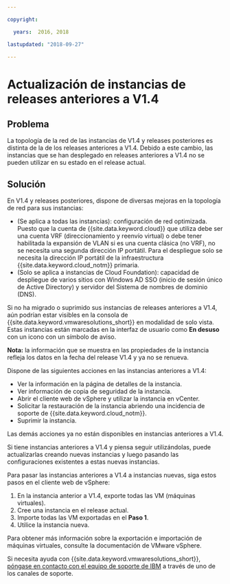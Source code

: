 ```yaml
---

copyright:

  years:  2016, 2018

lastupdated: "2018-09-27"

---
```


# Actualización de instancias de releases anteriores a V1.4

## Problema

La topología de la red de las instancias de V1.4 y releases posteriores es distinta de la de los releases anteriores a V1.4. Debido a este cambio, las instancias que se han desplegado en releases anteriores a V1.4 no se pueden utilizar en su estado en el release actual.

## Solución

En V1.4 y releases posteriores, dispone de diversas mejoras en la topología de red para sus instancias:
* (Se aplica a todas las instancias): configuración de red optimizada. Puesto que la cuenta de {{site.data.keyword.cloud}} que utiliza debe ser una cuenta VRF (direccionamiento y reenvío virtual) o debe tener habilitada la expansión de VLAN si es una cuenta clásica (no VRF), no se necesita una segunda dirección IP portátil. Para el despliegue solo se necesita la dirección IP portátil de la infraestructura {{site.data.keyword.cloud_notm}} primaria.
* (Solo se aplica a instancias de Cloud Foundation): capacidad de despliegue de varios sitios con Windows AD SSO (inicio de sesión único de Active Directory) y servidor del Sistema de nombres de dominio (DNS).

Si no ha migrado o suprimido sus instancias de releases anteriores a V1.4, aún podrían estar visibles en la consola de {{site.data.keyword.vmwaresolutions_short}} en modalidad de solo vista. Estas instancias están marcadas en la interfaz de usuario como **En desuso** con un icono con un símbolo de aviso.

**Nota:** la información que se muestra en las propiedades de la instancia refleja los datos en la fecha del release V1.4 y ya no se renueva.

Dispone de las siguientes acciones en las instancias anteriores a V1.4:
*  Ver la información en la página de detalles de la instancia.
*  Ver información de copia de seguridad de la instancia.
*  Abrir el cliente web de vSphere y utilizar la instancia en vCenter.
*  Solicitar la restauración de la instancia abriendo una incidencia de soporte de {{site.data.keyword.cloud_notm}}.
*  Suprimir la instancia.

Las demás acciones ya no están disponibles en instancias anteriores a V1.4.

Si tiene instancias anteriores a V1.4 y piensa seguir utilizándolas, puede actualizarlas creando nuevas instancias y luego pasando las configuraciones existentes a estas nuevas instancias.

Para pasar las instancias anteriores a V1.4 a instancias nuevas, siga estos pasos en el cliente web de vSphere:
1. En la instancia anterior a V1.4, exporte todas las VM (máquinas virtuales).
2. Cree una instancia en el release actual.
3. Importe todas las VM exportadas en el **Paso 1**.
4. Utilice la instancia nueva.

Para obtener más información sobre la exportación e importación de máquinas virtuales, consulte la documentación de VMware vSphere.

Si necesita ayuda con {{site.data.keyword.vmwaresolutions_short}}, [póngase en contacto con el equipo de soporte de IBM](trbl_support.html) a través de uno de los canales de soporte.
